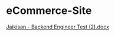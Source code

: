 # eCommerce-Site

[Jaikisan - Backend Engineer Test (2).docx](https://github.com/functionupjkg/eCommerce-Site/files/10611039/Jaikisan.-.Backend.Engineer.Test.2.docx)
